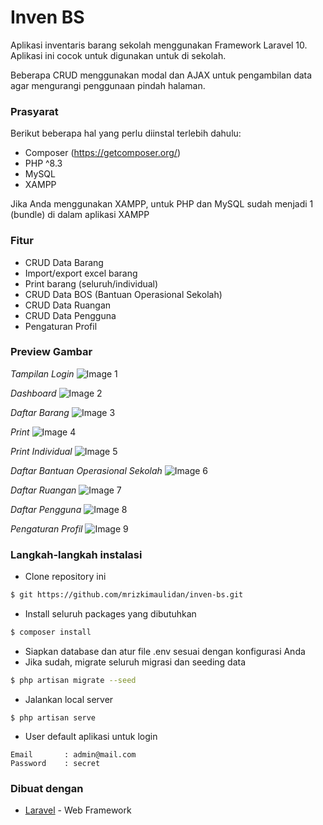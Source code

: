 # Inven BS

Aplikasi inventaris barang sekolah menggunakan Framework Laravel 10. Aplikasi ini cocok untuk digunakan untuk di sekolah.

Beberapa CRUD menggunakan modal dan AJAX untuk pengambilan data agar mengurangi penggunaan pindah halaman.

### Prasyarat

Berikut beberapa hal yang perlu diinstal terlebih dahulu:

-   Composer (https://getcomposer.org/)
-   PHP ^8.3
-   MySQL
-   XAMPP

Jika Anda menggunakan XAMPP, untuk PHP dan MySQL sudah menjadi 1 (bundle) di dalam aplikasi XAMPP

### Fitur

-   CRUD Data Barang
-   Import/export excel barang
-   Print barang (seluruh/individual)
-   CRUD Data BOS (Bantuan Operasional Sekolah)
-   CRUD Data Ruangan
-   CRUD Data Pengguna
-   Pengaturan Profil

### Preview Gambar

_Tampilan Login_
![Image 1](https://i.imgur.com/RsiRp1O.png)

_Dashboard_
![Image 2](https://i.imgur.com/rMNHBGW.png)

_Daftar Barang_
![Image 3](https://i.imgur.com/9DnEC3U.png)

_Print_
![Image 4](https://i.imgur.com/a7yj6Or.png)

_Print Individual_
![Image 5](https://i.imgur.com/Spjtxpv.png)

_Daftar Bantuan Operasional Sekolah_
![Image 6](https://i.imgur.com/7IAFGxh.png)

_Daftar Ruangan_
![Image 7](https://i.imgur.com/jxRDwnW.png)

_Daftar Pengguna_
![Image 8](https://i.imgur.com/B8WXHrI.png)

_Pengaturan Profil_
![Image 9](https://i.imgur.com/bsfTDBz.png)

### Langkah-langkah instalasi

-   Clone repository ini

```bash
$ git https://github.com/mrizkimaulidan/inven-bs.git
```

-   Install seluruh packages yang dibutuhkan

```bash
$ composer install
```

-   Siapkan database dan atur file .env sesuai dengan konfigurasi Anda
-   Jika sudah, migrate seluruh migrasi dan seeding data

```bash
$ php artisan migrate --seed
```

-   Jalankan local server

```
$ php artisan serve
```

-   User default aplikasi untuk login

```
Email       : admin@mail.com
Password    : secret
```

### Dibuat dengan

-   [Laravel](https://laravel.com) - Web Framework
